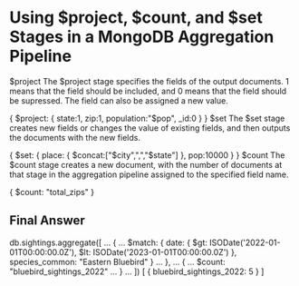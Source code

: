 # Using $project, $count, and $set Stages in a MongoDB Aggregation Pipeline

$project
The $project stage specifies the fields of the output documents. 1 means that the field should be included, and 0 means that the field should be supressed. The field can also be assigned a new value.

{
    $project: {
        state:1, 
        zip:1,
        population:"$pop",
        _id:0
    }
}
$set
The $set stage creates new fields or changes the value of existing fields, and then outputs the documents with the new fields.

{
    $set: {
        place: {
            $concat:["$city",",","$state"]
        },
        pop:10000
     }
  }
$count
The $count stage creates a new document, with the number of documents at that stage in the aggregation pipeline assigned to the specified field name.

{
  $count: "total_zips"
}

## Final Answer
db.sightings.aggregate([
... {
... $match: { date: { $gt: ISODate('2022-01-01T00:00:00.0Z'), $lt: ISODate('2023-01-01T00:00:00.0Z') }, species_common: "Eastern Bluebird" }
... },
... {
... $count: "bluebird_sightings_2022"
... }
... ])
[ { bluebird_sightings_2022: 5 } ]